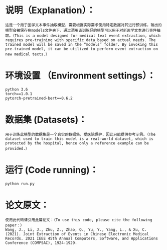 # 说明（Explanation）：
    这是一个用于医学文本事件抽取模型，需要根据实际需求使用特定数据对其进行预训练，输出的模型会被保存在models文件夹下，通过调用该训练好的模型可以用于对新医学文本进行事件抽取。（This is a model designed for medical text event extraction, which requires pre-training with specific data based on actual needs. The trained model will be saved in the “models” folder. By invoking this pre-trained model, it can be utilized to perform event extraction on new medical texts.）

# 环境设置 （Environment settings）：
    python 3.6
    torch==1.0.1
    pytorch-pretrained-bert==0.6.2


# 数据集 (Datasets)：
    用于训练此模型的数据集是一个真实的数据集，受医院保护，因此只能提供参考示例。（The dataset used to train this model is a real-world dataset, which is protected by the hospital, hence only a reference example can be provided.）


# 运行 (Code running)：
    python run.py


# 论文原文：
    使用此代码请引用此篇论文：（To use this code, please cite the following paper：）
    Wang, J., Li, J., Zhu, Z., Zhao, Q., Yu, Y., Yang, L., & Xu, C. (2021). Joint Extraction of Events in Chinese Electronic Medical Records. 2021 IEEE 45th Annual Computers, Software, and Applications Conference (COMPSAC), 1924-1929.
